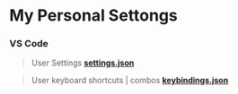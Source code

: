 # My Personal Settongs

### VS Code

> User Settings
> [<b>settings.json</b>](settings.json)

> User keyboard shortcuts | combos
> [<b>keybindings.json</b>](keybindings.json)
